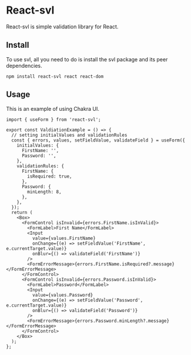 # React-svl

React-svl is simple validation library for React.

## Install

To use svl, all you need to do is install the svl package and its peer dependencies.

```
npm install react-svl react react-dom
```

## Usage

This is an example of using Chakra UI.

```tsx
import { useForm } from 'react-svl';

export const ValdiationExample = () => {
  // setting initialValues and validationRules
  const { errors, values, setFieldValue, validateField } = useForm({
    initialValues: {
      FirstName: '',
      Password: '',
    },
    validationRules: {
      FirstName: {
        isRequired: true,
      },
      Password: {
        minLength: 8,
      },
    },
  });
  return (
    <Box>
      <FormControl isInvalid={errors.FirstName.isInValid}>
        <FormLabel>First Name</FormLabel>
        <Input
          value={values.FirstName}
          onChange={(e) => setFieldValue('FirstName', e.currentTarget.value)}
          onBlur={() => validateField('FirstName')}
        />
        <FormErrorMessage>{errors.FirstName.isRequired?.message}</FormErrorMessage>
      </FormControl>
      <FormControl isInvalid={errors.Password.isInValid}>
        <FormLabel>Password</FormLabel>
        <Input
          value={values.Password}
          onChange={(e) => setFieldValue('Password', e.currentTarget.value)}
          onBlur={() => validateField('Password')}
        />
        <FormErrorMessage>{errors.Password.minLength?.message}</FormErrorMessage>
      </FormControl>
    </Box>
  );
};
```
